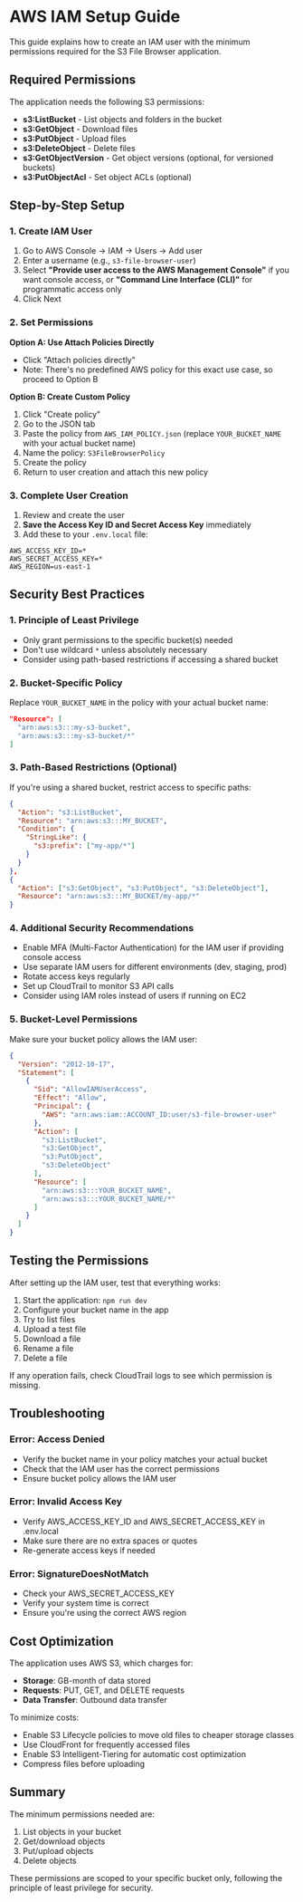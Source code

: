 # AWS IAM Setup Guide

This guide explains how to create an IAM user with the minimum permissions required for the S3 File Browser application.

## Required Permissions

The application needs the following S3 permissions:

- **s3:ListBucket** - List objects and folders in the bucket
- **s3:GetObject** - Download files
- **s3:PutObject** - Upload files
- **s3:DeleteObject** - Delete files
- **s3:GetObjectVersion** - Get object versions (optional, for versioned buckets)
- **s3:PutObjectAcl** - Set object ACLs (optional)

## Step-by-Step Setup

### 1. Create IAM User

1. Go to AWS Console → IAM → Users → Add user
2. Enter a username (e.g., `s3-file-browser-user`)
3. Select **"Provide user access to the AWS Management Console"** if you want console access, or **"Command Line Interface (CLI)"** for programmatic access only
4. Click Next

### 2. Set Permissions

**Option A: Use Attach Policies Directly**
- Click "Attach policies directly"
- Note: There's no predefined AWS policy for this exact use case, so proceed to Option B

**Option B: Create Custom Policy**
1. Click "Create policy"
2. Go to the JSON tab
3. Paste the policy from `AWS_IAM_POLICY.json` (replace `YOUR_BUCKET_NAME` with your actual bucket name)
4. Name the policy: `S3FileBrowserPolicy`
5. Create the policy
6. Return to user creation and attach this new policy

### 3. Complete User Creation

1. Review and create the user
2. **Save the Access Key ID and Secret Access Key** immediately
3. Add these to your `.env.local` file:

```env
AWS_ACCESS_KEY_ID=*
AWS_SECRET_ACCESS_KEY=*
AWS_REGION=us-east-1
```

## Security Best Practices

### 1. Principle of Least Privilege
- Only grant permissions to the specific bucket(s) needed
- Don't use wildcard `*` unless absolutely necessary
- Consider using path-based restrictions if accessing a shared bucket

### 2. Bucket-Specific Policy

Replace `YOUR_BUCKET_NAME` in the policy with your actual bucket name:

```json
"Resource": [
  "arn:aws:s3:::my-s3-bucket",
  "arn:aws:s3:::my-s3-bucket/*"
]
```

### 3. Path-Based Restrictions (Optional)

If you're using a shared bucket, restrict access to specific paths:

```json
{
  "Action": "s3:ListBucket",
  "Resource": "arn:aws:s3:::MY_BUCKET",
  "Condition": {
    "StringLike": {
      "s3:prefix": ["my-app/*"]
    }
  }
},
{
  "Action": ["s3:GetObject", "s3:PutObject", "s3:DeleteObject"],
  "Resource": "arn:aws:s3:::MY_BUCKET/my-app/*"
}
```

### 4. Additional Security Recommendations

- Enable MFA (Multi-Factor Authentication) for the IAM user if providing console access
- Use separate IAM users for different environments (dev, staging, prod)
- Rotate access keys regularly
- Set up CloudTrail to monitor S3 API calls
- Consider using IAM roles instead of users if running on EC2

### 5. Bucket-Level Permissions

Make sure your bucket policy allows the IAM user:

```json
{
  "Version": "2012-10-17",
  "Statement": [
    {
      "Sid": "AllowIAMUserAccess",
      "Effect": "Allow",
      "Principal": {
        "AWS": "arn:aws:iam::ACCOUNT_ID:user/s3-file-browser-user"
      },
      "Action": [
        "s3:ListBucket",
        "s3:GetObject",
        "s3:PutObject",
        "s3:DeleteObject"
      ],
      "Resource": [
        "arn:aws:s3:::YOUR_BUCKET_NAME",
        "arn:aws:s3:::YOUR_BUCKET_NAME/*"
      ]
    }
  ]
}
```

## Testing the Permissions

After setting up the IAM user, test that everything works:

1. Start the application: `npm run dev`
2. Configure your bucket name in the app
3. Try to list files
4. Upload a test file
5. Download a file
6. Rename a file
7. Delete a file

If any operation fails, check CloudTrail logs to see which permission is missing.

## Troubleshooting

### Error: Access Denied
- Verify the bucket name in your policy matches your actual bucket
- Check that the IAM user has the correct permissions
- Ensure bucket policy allows the IAM user

### Error: Invalid Access Key
- Verify AWS_ACCESS_KEY_ID and AWS_SECRET_ACCESS_KEY in .env.local
- Make sure there are no extra spaces or quotes
- Re-generate access keys if needed

### Error: SignatureDoesNotMatch
- Check your AWS_SECRET_ACCESS_KEY
- Verify your system time is correct
- Ensure you're using the correct AWS region

## Cost Optimization

The application uses AWS S3, which charges for:
- **Storage**: GB-month of data stored
- **Requests**: PUT, GET, and DELETE requests
- **Data Transfer**: Outbound data transfer

To minimize costs:
- Enable S3 Lifecycle policies to move old files to cheaper storage classes
- Use CloudFront for frequently accessed files
- Enable S3 Intelligent-Tiering for automatic cost optimization
- Compress files before uploading

## Summary

The minimum permissions needed are:
1. List objects in your bucket
2. Get/download objects
3. Put/upload objects
4. Delete objects

These permissions are scoped to your specific bucket only, following the principle of least privilege for security.
